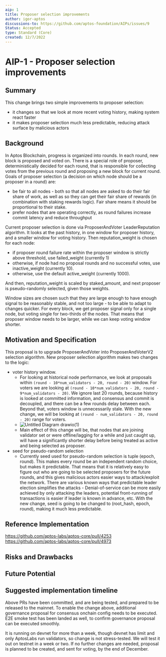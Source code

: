```yaml
---
aip: 1
title: Proposer selection improvements
author: igor-aptos
discussions-to: https://github.com/aptos-foundation/AIPs/issues/9
Status: Accepted
type: Standard (Core)
created: 12/7/2022
---
```


# AIP-1 - Proposer selection improvements

## Summary

This change brings two simple improvements to proposer selection:

- it changes so that we look at more recent voting history, making system react faster
- it makes proposer selection much less predictable, reducing attack surface by malicious actors

## Background

In Aptos Blockchain, progress is organized into rounds. In each round, new block is proposed and voted on. There is a special role of proposer, deterministically decided for each round, that is responsible for collecting votes from the previous round and proposing a new block for current round. Goals of proposer selection (a decision on which node should be a proposer in a round) are:

- be fair to all nodes - both so that all nodes are asked to do their fair share of work, as well as so they can get their fair share of rewards (in combination with staking rewards logic). Fair share means it should be proportional to their stake.
- prefer nodes that are operating correctly, as round failures increase commit latency and reduce throughput

Current proposer selection is done via ProposerAndVoter LeaderReputation algorithm. It looks at the past history, in one window for proposer history, and a smaller window for voting history. Then reputation_weight is chosen for each node:

- if proposer round failure rate within the proposer window is strictly above threshold, use failed_weight (currently 1)
- otherwise, if node had no proposal rounds and no successful votes, use inactive_weight (currently 10).
- otherwise, use the default active_weight (currently 1000).

And then, reputation_weight is scaled by staked_amount, and next proposer is pseudo-randomly selected, given those weights.

Window sizes are chosen such that they are large enough to have enough signal to be reasonably stable, and not too large - to be able to adapt to changes quicker. For every block, we get proposer signal only for a single node, but voting single for two-thirds of the nodes. That means that proposer window needs to be larger, while we can keep voting window shorter.

## Motivation and Specification

This proposal is to upgrade ProposerAndVoter into ProposerAndVoterV2 selection algorithm. New proposer selection algorithm makes two changes to the logic:

- voter history window.
    - For looking at historical node performance, we look at proposals within `(round - 10*num_validators - 20, round - 20)` window. For voters we are looking at `(round - 10*num_validators - 20, round - 9*num_validators - 20)`. We ignore last 20 rounds, because history is looked at committed information, and consensus and commit is decoupled, and there can be a few rounds delay between each. Beyond that, voters window is unnecessarily stale. With the new change, we will be looking at `(round - num_validators - 20, round - 20)` range for voters.
    - ![Untitled Diagram drawio(1)](https://user-images.githubusercontent.com/110557261/205395422-1d8dd26c-0367-4299-ac88-4c3eac39f6c3.png)
    - Main effect of this change will be, that nodes that are joining validator set or were offline/lagging for a while and just caught up, will have a significantly shorter delay before being treated as active and being selected as proposer.
- seed for pseudo-random selection
    - Currently seed used for pseudo-random selection is tuple (epoch, round). This makes every round be an independent random choice, but makes it predictable. That means that it is relatively easy to figure out who are going to be selected proposers for the future rounds, and this gives malicious actors easier ways to attack/exploit the network. There are various known ways that predictable leader election simplifies the attacks - Denial-of-service can be more easily achieved by only attacking the leaders, potential front-running of transactions is easier if leader is known in advance, etc. With the new change, seed is going to be changed to (root_hash, epoch, round), making it much less predictable.

## Reference Implementation

https://github.com/aptos-labs/aptos-core/pull/4253
https://github.com/aptos-labs/aptos-core/pull/4973

## Risks and Drawbacks

## Future Potential

## Suggested implementation timeline

Above PRs have been committed, and are being tested, and prepared to be released to the mainnet. 
To enable the change above, additional governance proposal for consensus onchain config needs to be executed. E2E smoke test has been landed as well, to confirm governance proposal can be executed smoothly.

It is running on devnet for more than a week, though devnet has limit and only AptosLabs run validators, so change is not stress-tested.
We will test it out on testnet in a week or two. 
If no further changes are needed, proposal is planned to be created, and sent for voting, by the end of December.

